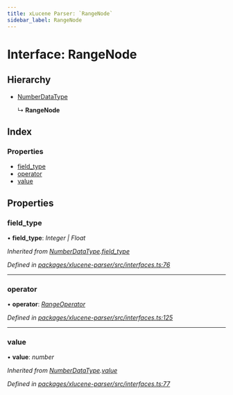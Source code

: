 ```yaml
---
title: xLucene Parser: `RangeNode`
sidebar_label: RangeNode
---
```


# Interface: RangeNode

## Hierarchy

* [NumberDataType](numberdatatype.md)

  ↳ **RangeNode**

## Index

### Properties

* [field_type](rangenode.md#field_type)
* [operator](rangenode.md#operator)
* [value](rangenode.md#value)

## Properties

###  field_type

• **field_type**: *Integer | Float*

*Inherited from [NumberDataType](numberdatatype.md).[field_type](numberdatatype.md#field_type)*

*Defined in [packages/xlucene-parser/src/interfaces.ts:76](https://github.com/terascope/teraslice/blob/653cf7530/packages/xlucene-parser/src/interfaces.ts#L76)*

___

###  operator

• **operator**: *[RangeOperator](../overview.md#rangeoperator)*

*Defined in [packages/xlucene-parser/src/interfaces.ts:125](https://github.com/terascope/teraslice/blob/653cf7530/packages/xlucene-parser/src/interfaces.ts#L125)*

___

###  value

• **value**: *number*

*Inherited from [NumberDataType](numberdatatype.md).[value](numberdatatype.md#value)*

*Defined in [packages/xlucene-parser/src/interfaces.ts:77](https://github.com/terascope/teraslice/blob/653cf7530/packages/xlucene-parser/src/interfaces.ts#L77)*
